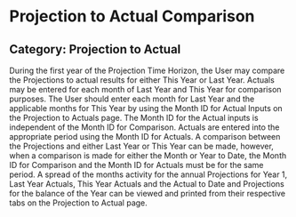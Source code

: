 # Projection to Actual Comparison
## Category: Projection to Actual
During the first year of the Projection Time Horizon, the User may compare the Projections to actual results for either This Year or Last Year.
Actuals may be entered for each month of Last Year and This Year for comparison purposes. The User should enter each month for Last Year and the applicable months for This Year by using the Month ID for Actual Inputs on the Projection to Actuals page.
The Month ID for the Actual inputs is independent of the Month ID for Comparison. Actuals are entered into the appropriate period using the Month ID for Actuals. A comparison between the Projections and either Last Year or This Year can be made, however, when a comparison is made for either the Month or Year to Date, the Month ID for Comparison and the Month ID for Actuals must be for the same period.
A spread of the months activity for the annual Projections for Year 1, Last Year Actuals, This Year Actuals and the Actual to Date and Projections for the balance of the Year can be viewed and printed from their respective tabs on the Projection to Actual page.
